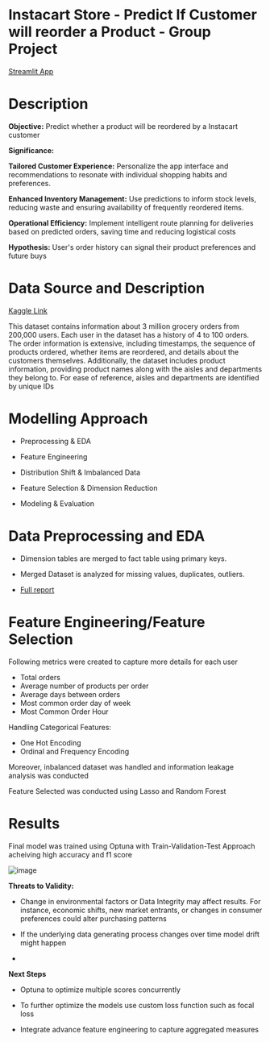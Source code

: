 # Instacart Store - Predict If Customer will reorder a Product - Group Project
[Streamlit App](https://predicting-appucts-reordered-by-customer-7852zyrzsf2axkrqwx8l8.streamlit.app/)

# Description 
**Objective:** Predict whether a product will be reordered by a Instacart customer

**Significance:**

**Tailored Customer Experience:** Personalize the app interface and recommendations to resonate with individual shopping habits and preferences.

**Enhanced Inventory Management:** Use predictions to inform stock levels, reducing waste and ensuring availability of frequently reordered items.

**Operational Efficiency:** Implement intelligent route planning for deliveries based on predicted orders, saving time and reducing logistical costs

**Hypothesis:** User's order history can signal their product preferences and future buys

# Data Source and Description 

[Kaggle Link](https://www.kaggle.com/c/instacart-market-basket-analysis/overview)

This dataset contains information about 3 million grocery orders from 200,000 users. Each user in the dataset has a history of 4 to 100 orders. The order information is extensive, including timestamps, the sequence of products ordered, whether items are reordered, and details about the customers themselves. Additionally, the dataset includes product information, providing product names along with the aisles and departments they belong to. For ease of reference, aisles and departments are identified by unique IDs

# Modelling Approach

* Preprocessing & EDA

* Feature Engineering

* Distribution Shift & Imbalanced Data

* Feature Selection & Dimension Reduction

* Modeling & Evaluation

# Data Preprocessing and EDA

* Dimension tables are merged to fact table using primary keys.

* Merged Dataset is analyzed for missing values, duplicates, outliers.

* [Full report](https://github.com/TashfeenAhmed12/Predicting-Products-Reordered-by-Customer/blob/28cfcfbe4a25c53c7d99834c899af0ef77eee74e/data_profiling_report.html)


# Feature Engineering/Feature Selection

Following metrics were created to capture more details for each user

* Total orders
* Average number of products per order
* Average days between orders
* Most common order day of week
* Most Common Order Hour

Handling Categorical Features:

* One Hot Encoding
* Ordinal and Frequency Encoding

Moreover, inbalanced dataset was handled and information leakage analysis was conducted

Feature Selected was conducted using Lasso and Random Forest

# Results
Final model was trained using Optuna with Train-Validation-Test Approach acheiving high accuracy and f1 score

![image](https://github.com/TashfeenAhmed12/Predicting-Products-Reordered-by-Customer/assets/76031323/3658c37d-3261-468a-9886-9c43163c60c4)

**Threats to Validity:** 

* Change in environmental factors or Data Integrity may affect results. For instance, economic shifts, new market entrants, or changes in consumer preferences could alter purchasing patterns

* If the underlying data generating process changes over time model drift might happen
* 
**Next Steps**
  
* Optuna to optimize multiple scores concurrently

* To further optimize the models use custom loss function such as focal loss

* Integrate advance feature engineering to capture aggregated measures
